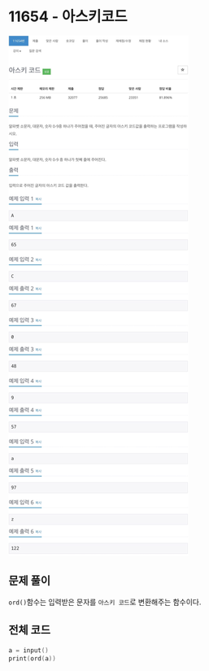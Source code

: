 # 11654 - 아스키코드

![](11654m.JPG)

## 문제 풀이

`ord()`함수는 입력받은 문자를 `아스키 코드`로 변환해주는 함수이다.

## 전체 코드

```cpp
a = input()
print(ord(a))
```
